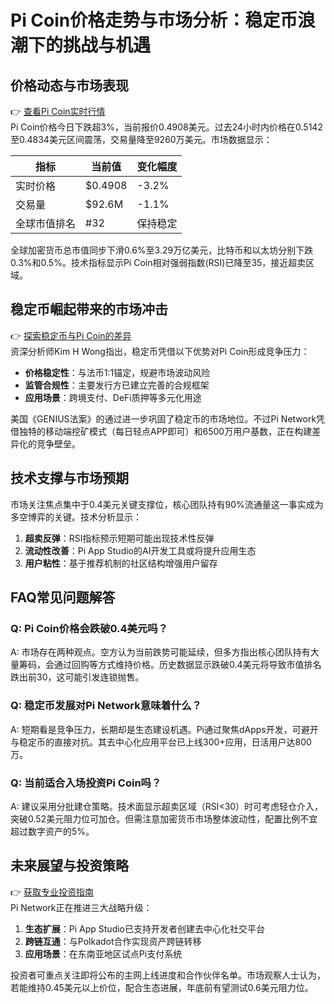 # Pi Coin价格走势与市场分析：稳定币浪潮下的挑战与机遇

## 价格动态与市场表现
👉 [查看Pi Coin实时行情](https://bit.ly/okx_welcome)  
Pi Coin价格今日下跌超3%，当前报价0.4908美元。过去24小时内价格在0.5142至0.4834美元区间震荡，交易量降至9260万美元。市场数据显示：

| 指标         | 当前值       | 变化幅度     |
|--------------|--------------|--------------|
| 实时价格     | $0.4908      | -3.2%        |
| 交易量       | $92.6M       | -1.1%        |
| 全球市值排名 | #32          | 保持稳定     |

全球加密货币总市值同步下滑0.6%至3.29万亿美元，比特币和以太坊分别下跌0.3%和0.5%。技术指标显示Pi Coin相对强弱指数(RSI)已降至35，接近超卖区域。

## 稳定币崛起带来的市场冲击
👉 [探索稳定币与Pi Coin的差异](https://bit.ly/okx_welcome)  
资深分析师Kim H Wong指出，稳定币凭借以下优势对Pi Coin形成竞争压力：
- **价格稳定性**：与法币1:1锚定，规避市场波动风险
- **监管合规性**：主要发行方已建立完善的合规框架
- **应用场景**：跨境支付、DeFi质押等多元化用途

美国《GENIUS法案》的通过进一步巩固了稳定币的市场地位。不过Pi Network凭借独特的移动端挖矿模式（每日轻点APP即可）和6500万用户基数，正在构建差异化的竞争壁垒。

## 技术支撑与市场预期
市场关注焦点集中于0.4美元关键支撑位，核心团队持有90%流通量这一事实成为多空博弈的关键。技术分析显示：
1. **超卖反弹**：RSI指标预示短期可能出现技术性反弹
2. **流动性改善**：Pi App Studio的AI开发工具或将提升应用生态
3. **用户粘性**：基于推荐机制的社区结构增强用户留存

## FAQ常见问题解答

### Q: Pi Coin价格会跌破0.4美元吗？
A: 市场存在两种观点。空方认为当前跌势可能延续，但多方指出核心团队持有大量筹码，会通过回购等方式维持价格。历史数据显示跌破0.4美元将导致市值排名跌出前30，这可能引发连锁抛售。

### Q: 稳定币发展对Pi Network意味着什么？
A: 短期看是竞争压力，长期却是生态建设机遇。Pi通过聚焦dApps开发，可避开与稳定币的直接对抗。其去中心化应用平台已上线300+应用，日活用户达800万。

### Q: 当前适合入场投资Pi Coin吗？
A: 建议采用分批建仓策略。技术面显示超卖区域（RSI<30）时可考虑轻仓介入，突破0.52美元阻力位可加仓。但需注意加密货币市场整体波动性，配置比例不宜超过数字资产的5%。

## 未来展望与投资策略
👉 [获取专业投资指南](https://bit.ly/okx_welcome)  
Pi Network正在推进三大战略升级：
1. **生态扩展**：Pi App Studio已支持开发者创建去中心化社交平台
2. **跨链互通**：与Polkadot合作实现资产跨链转移
3. **应用场景**：在东南亚地区试点Pi支付系统

投资者可重点关注即将公布的主网上线进度和合作伙伴名单。市场观察人士认为，若能维持0.45美元以上价位，配合生态进展，年底前有望测试0.6美元阻力位。